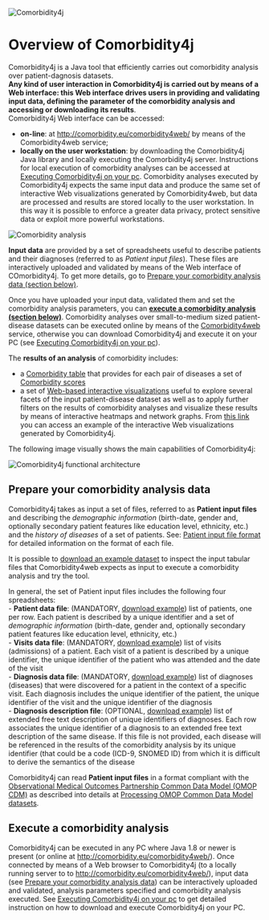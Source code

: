 ![Comorbidity4j](/img/logo.png)
<h1>Overview of Comorbidity4j</h1>

Comorbidity4j is a Java tool that efficiently carries out comorbidity analysis over patient-dagnosis datasets.  
**Any kind of user interaction in Comorbidity4j is carried out by means of a Web interface: this Web interface drives users in providing and validating input data, defining the parameter of the comorbidity analysis and accessing or downloading its results**.  
Comorbidity4j Web interface can be accessed:  

+ **on-line**: at <a href="http://comorbidity.eu/comorbidity4web/" target="_blank">http://comorbidity.eu/comorbidity4web/</a> by means of the Comorbidity4web service;  
+ **locally on the user workstation**: by downloading the Comorbidity4j Java library and locally executing the Comorbidity4j server. Instructions for local execution of comorbidity analyses can be accessed at [Executing Comorbidity4j on your pc](LocalExecution.md). Comorbidity analyses executed by Comorbidity4j expects the same input data and produce the same set of interactive Web visualizations generated by Comorbidity4web, but data are processed and results are stored locally to the user workstation. In this way it is possible to enforce a greater data privacy, protect sensitive data or exploit more powerful workstations.  

  
![Comorbidity analysis](/img/como_analysis.png)
  
  
**Input data** are provided by a set of spreadsheets useful to describe patients and their diagnoses (referred to as *Patient input files*). These files are interactively uploaded and validated by means of the Web interface of COmorbidity4j. To get more details, go to [Prepare your comorbidity analysis data (section below)](#prepareData).  

Once you have uploaded your input data, validated them and set the comorbidity analysis parameters, you can **[execute a comorbidity analysis (section below)](#analysisExecution)**. Comorbidity analyses over small-to-medium sized patient-disease datasets can be executed online by means of the [Comorbidity4web](OnlineExecution.md) service, otherwise you can download Comorbidity4j and execute it on your PC (see [Executing Comorbidity4j on your pc](LocalExecution.md)).  
  
The **results of an analysis** of comorbidity includes:    
  
+ a [Comorbidity table](ComorbidityTable.md) that provides for each pair of diseases a set of [Comorbidity scores](ComorbidityScoresComputed.md)  
+ a set of [Web-based interactive visualizations](InteractiveVisualizations.md) useful to explore several facets of the input patient-disease dataset as well as to apply further filters on the results of comorbidity analyses and visualize these results by means of interactive heatmaps and network graphs. From <a href="http://backingdata.org/comorbidity4j/" target="_blank">this link</a> you can access an example of the interactive Web visualizations generated by Comorbidity4j.  
   
The following image visually shows the main capabilities of Comorbidity4j:    
  
![Comorbidity4j functional architecture](/img/overview_all.png)  
  
  
<a name="prepareData"></a>
## Prepare your comorbidity analysis data

Comorbidity4j takes as input a set of files, referred to as **Patient input files** and describing the *demographic information* (birth-date, gender and, optionally secondary patient features like education level, ethnicity, etc.) and the *history of diseases* of a set of patients. See: [Patient input file format](InputFileFormat.md) for detailed information on the format of each file.  
  
It is possible to <a href="https://github.com/fra82/comorbidity4j/raw/master/example/input/comorbidity4j_example_dataset.tar.gz" target="_blank">download an example dataset</a> to inspect the input tabular files that Comorbidity4web expects as input to execute a comorbidity analysis and try the tool.  
  
In general, the set of Patient input files includes the following four spreadsheets:  
    - **Patient data file**: (MANDATORY, <a href="https://raw.githubusercontent.com/fra82/comorbidity4j/master/example/input/patients_comorbidity4j_example.csv" target="_blank">download example</a>) list of patients, one per row. Each patient is described by a unique identifier and a set of *demographic information* (birth-date, gender and, optionally secondary patient features like education level, ethnicity, etc.)  
    - **Visits data file**: (MANDATORY, <a href="https://raw.githubusercontent.com/fra82/comorbidity4j/master/example/input/diagnoses_comorbidity4j_visits.csv" target="_blank">download example</a>) list of visits (admissions) of a patient. Each visit of a patient is described by a unique identifier, the unique identifier of the patient who was attended and the date of the visit  
    - **Diagnosis data file**: (MANDATORY, <a href="https://raw.githubusercontent.com/fra82/comorbidity4j/master/example/input/diagnoses_comorbidity4j_example.csv" target="_blank">download example</a>) list of diagnoses (diseases) that were discovered for a patient in the context of a specific visit. Each diagnosis includes the unique identifier of the patient, the unique identifier of the visit and the unique identifier of the diagnosis  
    - **Diagnosis description file**: (OPTIONAL, <a href="https://raw.githubusercontent.com/fra82/comorbidity4j/master/example/input/diagnosis_descriptions_comorbidity4j_example.csv" target="_blank">download example</a>) list of extended free text description of unique identifiers of diagnoses. Each row associates the unique identifier of a diagnosis to an extended free text description of the same disease. If this file is not provided, each disease will be referenced in the results of the comorbidity analysis by its unique identifier (that could be a code (ICD-9, SNOMED ID) from which it is difficult to derive the semantics of the disease  
  
  
Comorbidity4j can read **Patient input files** in a format compliant with the <a href="https://www.ohdsi.org/data-standardization/" target="_blank">Observational Medical Outcomes Partnership Common Data Model (OMOP CDM)</a> as described into details at [Processing OMOP Common Data Model datasets](InputFileFormatOMOP.md).  
  
  
<a name="analysisExecution"></a>
## Execute a comorbidity analysis
  
Comorbidity4j can be executed in any PC where Java 1.8 or newer is present (or online at <a href="http://comorbidity.eu/comorbidity4web/" target="_blank">http://comorbidity.eu/comorbidity4web/</a>). Once connected by means of a Web browser to Comorbidity4j (to a locally running server to to <a href="http://comorbidity.eu/comorbidity4web/" target="_blank">http://comorbidity.eu/comorbidity4web/</a>), input data (see [Prepare your comorbidity analysis data](#prepareData)) can be interactively uploaded and validated, analysis parameters specified and comorbidity analysis executed. See [Executing Comorbidity4j on your pc](LocalExecution.md) to get detailed instruction on how to download and execute Comorbidity4j on your PC.  
  
  